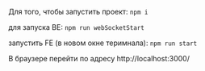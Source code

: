 Для того,  чтобы запустить проект:
`npm i`

для запуска BE:
`npm run webSocketStart`

запустить FE (в новом окне теримнала):
`npm run start`

В браузере перейти по адресу http://localhost:3000/
